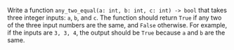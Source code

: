 Write a function `any_two_equal(a: int, b: int, c: int) -> bool` that takes three integer inputs: `a`, `b`, and `c`. The function should return `True` if any two of the three input numbers are the same, and `False` otherwise. For example, if the inputs are `3, 3, 4`, the output should be `True` because `a` and `b` are the same.
